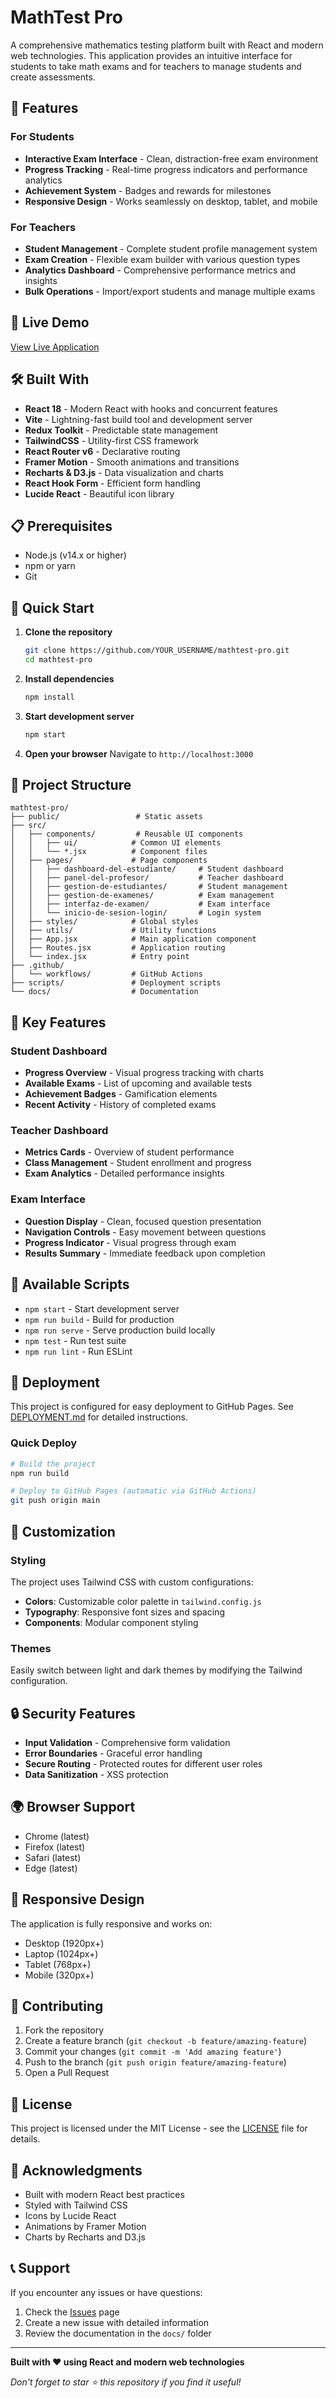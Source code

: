 # MathTest Pro

A comprehensive mathematics testing platform built with React and modern web technologies. This application provides an intuitive interface for students to take math exams and for teachers to manage students and create assessments.

## 🌟 Features

### For Students
- **Interactive Exam Interface** - Clean, distraction-free exam environment
- **Progress Tracking** - Real-time progress indicators and performance analytics
- **Achievement System** - Badges and rewards for milestones
- **Responsive Design** - Works seamlessly on desktop, tablet, and mobile

### For Teachers
- **Student Management** - Complete student profile management system
- **Exam Creation** - Flexible exam builder with various question types
- **Analytics Dashboard** - Comprehensive performance metrics and insights
- **Bulk Operations** - Import/export students and manage multiple exams

## 🚀 Live Demo

[View Live Application](https://YOUR_USERNAME.github.io/mathtest-pro/)

## 🛠️ Built With

- **React 18** - Modern React with hooks and concurrent features
- **Vite** - Lightning-fast build tool and development server
- **Redux Toolkit** - Predictable state management
- **TailwindCSS** - Utility-first CSS framework
- **React Router v6** - Declarative routing
- **Framer Motion** - Smooth animations and transitions
- **Recharts & D3.js** - Data visualization and charts
- **React Hook Form** - Efficient form handling
- **Lucide React** - Beautiful icon library

## 📋 Prerequisites

- Node.js (v14.x or higher)
- npm or yarn
- Git

## 🚀 Quick Start

1. **Clone the repository**
   ```bash
   git clone https://github.com/YOUR_USERNAME/mathtest-pro.git
   cd mathtest-pro
   ```

2. **Install dependencies**
   ```bash
   npm install
   ```

3. **Start development server**
   ```bash
   npm start
   ```

4. **Open your browser**
   Navigate to `http://localhost:3000`

## 📁 Project Structure

```
mathtest-pro/
├── public/                 # Static assets
├── src/
│   ├── components/         # Reusable UI components
│   │   ├── ui/            # Common UI elements
│   │   └── *.jsx          # Component files
│   ├── pages/             # Page components
│   │   ├── dashboard-del-estudiante/     # Student dashboard
│   │   ├── panel-del-profesor/           # Teacher dashboard
│   │   ├── gestion-de-estudiantes/       # Student management
│   │   ├── gestion-de-examenes/          # Exam management
│   │   ├── interfaz-de-examen/           # Exam interface
│   │   └── inicio-de-sesion-login/       # Login system
│   ├── styles/            # Global styles
│   ├── utils/             # Utility functions
│   ├── App.jsx            # Main application component
│   ├── Routes.jsx         # Application routing
│   └── index.jsx          # Entry point
├── .github/
│   └── workflows/         # GitHub Actions
├── scripts/               # Deployment scripts
└── docs/                  # Documentation
```

## 🎯 Key Features

### Student Dashboard
- **Progress Overview** - Visual progress tracking with charts
- **Available Exams** - List of upcoming and available tests
- **Achievement Badges** - Gamification elements
- **Recent Activity** - History of completed exams

### Teacher Dashboard
- **Metrics Cards** - Overview of student performance
- **Class Management** - Student enrollment and progress
- **Exam Analytics** - Detailed performance insights

### Exam Interface
- **Question Display** - Clean, focused question presentation
- **Navigation Controls** - Easy movement between questions
- **Progress Indicator** - Visual progress through exam
- **Results Summary** - Immediate feedback upon completion

## 🔧 Available Scripts

- `npm start` - Start development server
- `npm run build` - Build for production
- `npm run serve` - Serve production build locally
- `npm test` - Run test suite
- `npm run lint` - Run ESLint

## 🚀 Deployment

This project is configured for easy deployment to GitHub Pages. See [DEPLOYMENT.md](DEPLOYMENT.md) for detailed instructions.

### Quick Deploy
```bash
# Build the project
npm run build

# Deploy to GitHub Pages (automatic via GitHub Actions)
git push origin main
```

## 🎨 Customization

### Styling
The project uses Tailwind CSS with custom configurations:
- **Colors**: Customizable color palette in `tailwind.config.js`
- **Typography**: Responsive font sizes and spacing
- **Components**: Modular component styling

### Themes
Easily switch between light and dark themes by modifying the Tailwind configuration.

## 🔒 Security Features

- **Input Validation** - Comprehensive form validation
- **Error Boundaries** - Graceful error handling
- **Secure Routing** - Protected routes for different user roles
- **Data Sanitization** - XSS protection

## 🌍 Browser Support

- Chrome (latest)
- Firefox (latest)
- Safari (latest)
- Edge (latest)

## 📱 Responsive Design

The application is fully responsive and works on:
- Desktop (1920px+)
- Laptop (1024px+)
- Tablet (768px+)
- Mobile (320px+)

## 🤝 Contributing

1. Fork the repository
2. Create a feature branch (`git checkout -b feature/amazing-feature`)
3. Commit your changes (`git commit -m 'Add amazing feature'`)
4. Push to the branch (`git push origin feature/amazing-feature`)
5. Open a Pull Request

## 📄 License

This project is licensed under the MIT License - see the [LICENSE](LICENSE) file for details.

## 🙏 Acknowledgments

- Built with modern React best practices
- Styled with Tailwind CSS
- Icons by Lucide React
- Animations by Framer Motion
- Charts by Recharts and D3.js

## 📞 Support

If you encounter any issues or have questions:
1. Check the [Issues](https://github.com/YOUR_USERNAME/mathtest-pro/issues) page
2. Create a new issue with detailed information
3. Review the documentation in the `docs/` folder

---

**Built with ❤️ using React and modern web technologies**

*Don't forget to star ⭐ this repository if you find it useful!*